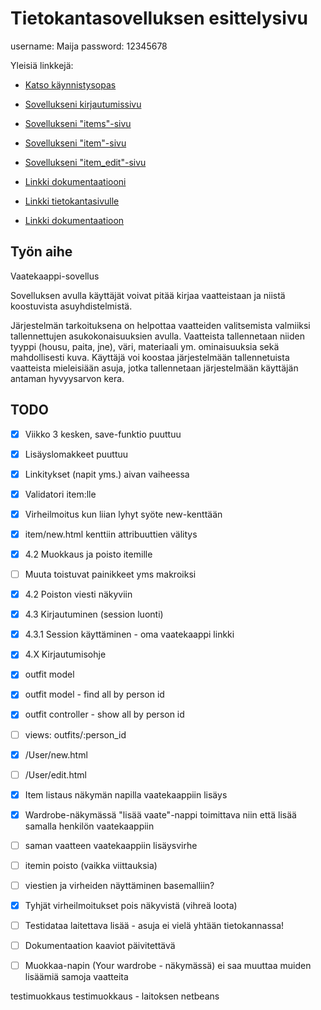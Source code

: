 # Tietokantasovelluksen esittelysivu

username: Maija
password: 12345678

Yleisiä linkkejä:

* [Katso käynnistysopas](https://github.com/juhapekkamoilanen/Tsoha-Bootstrap/tree/master/doc/Kaynnistysopas1.pdf)

* [Sovellukseni kirjautumissivu](http://juhapekm.users.cs.helsinki.fi/vaatekaappi/login)
* [Sovellukseni "items"-sivu](http://juhapekm.users.cs.helsinki.fi/vaatekaappi/items)
* [Sovellukseni "item"-sivu](http://juhapekm.users.cs.helsinki.fi/vaatekaappi/items/1)
* [Sovellukseni "item_edit"-sivu](http://juhapekm.users.cs.helsinki.fi/vaatekaappi/items/1/edit)
* [Linkki dokumentaatiooni](https://github.com/juhapekkamoilanen/Tsoha-Bootstrap)
* [Linkki tietokantasivulle](http://juhapekm.users.cs.helsinki.fi/vaatekaappi/tietokantayhteys)
* [Linkki dokumentaatioon](https://github.com/juhapekkamoilanen/Tsoha-Bootstrap/blob/master/doc/Dokumentaatio.pdf)



## Työn aihe

Vaatekaappi-sovellus

Sovelluksen avulla käyttäjät voivat pitää kirjaa vaatteistaan ja niistä koostuvista asuyhdistelmistä.

Järjestelmän tarkoituksena on helpottaa vaatteiden valitsemista valmiiksi tallennettujen asukokonaisuuksien avulla. Vaatteista tallennetaan niiden tyyppi (housu, paita, jne), väri, materiaali ym. ominaisuuksia sekä mahdollisesti kuva. Käyttäjä voi koostaa järjestelmään tallennetuista vaatteista mieleisiään asuja, jotka tallennetaan järjestelmään käyttäjän antaman hyvyysarvon kera.


## TODO

- [x] Viikko 3 kesken, save-funktio puuttuu
- [x] Lisäyslomakkeet puuttuu
- [x] Linkitykset (napit yms.) aivan vaiheessa
- [x] Validatori item:lle
- [x] Virheilmoitus kun liian lyhyt syöte new-kenttään
- [x] item/new.html kenttiin attribuuttien välitys
- [x] 4.2 Muokkaus ja poisto itemille
- [ ] Muuta toistuvat painikkeet yms makroiksi
- [x] 4.2 Poiston viesti näkyviin
- [x] 4.3 Kirjautuminen (session luonti)
- [x] 4.3.1 Session käyttäminen - oma vaatekaappi linkki
- [x] 4.X Kirjautumisohje
- [x] outfit model 
- [x] outfit model - find all by person id
- [x] outfit controller - show all by person id
- [ ] views: outfits/:person_id

- [x] /User/new.html
- [ ] /User/edit.html
- [x] Item listaus näkymän napilla vaatekaappiin lisäys
- [x] Wardrobe-näkymässä "lisää vaate"-nappi toimittava niin että lisää samalla henkilön vaatekaappiin
- [ ] saman vaatteen vaatekaappiin lisäysvirhe
- [ ] itemin poisto (vaikka viittauksia)

- [ ] viestien ja virheiden näyttäminen basemalliin?
- [x] Tyhjät virheilmoitukset pois näkyvistä (vihreä loota)
- [ ] Testidataa laitettava lisää - asuja ei vielä yhtään tietokannassa!
- [ ] Dokumentaation kaaviot päivitettävä
- [ ] Muokkaa-napin (Your wardrobe - näkymässä) ei saa muuttaa muiden lisäämiä samoja vaatteita

testimuokkaus
testimuokkaus - laitoksen netbeans
